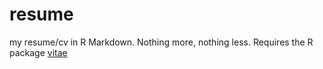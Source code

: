 # resume
my resume/cv in R Markdown. Nothing more, nothing less. Requires the R package [vitae](https://cran.r-project.org/web/packages/vitae/index.html)
